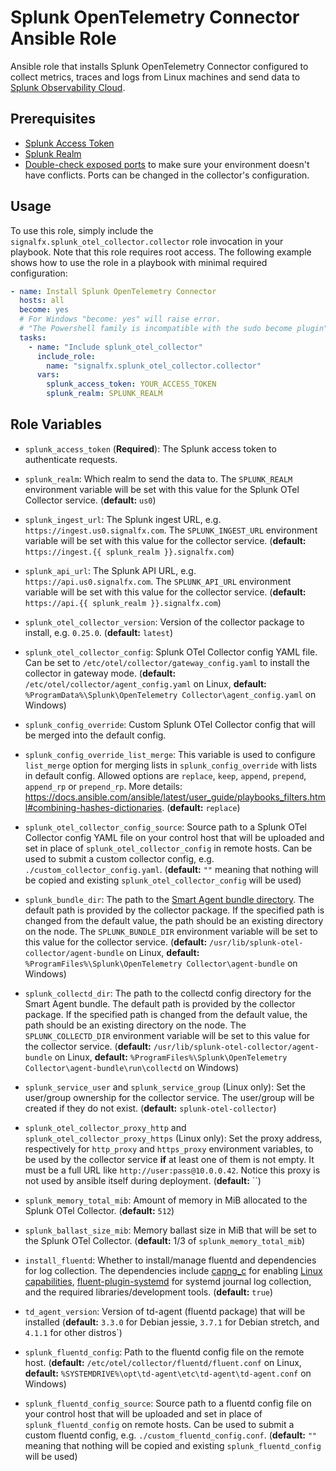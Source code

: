 # Splunk OpenTelemetry Connector Ansible Role

Ansible role that installs Splunk OpenTelemetry Connector configured to
collect metrics, traces and logs from Linux machines and send data to [Splunk 
Observability Cloud](https://www.splunk.com/en_us/observability.html). 

## Prerequisites

- [Splunk Access Token](https://docs.splunk.com/Observability/admin/authentication-tokens/org-tokens.html#admin-org-tokens)
- [Splunk Realm](https://dev.splunk.com/observability/docs/realms_in_endpoints/)
- [Double-check exposed ports](https://github.com/signalfx/splunk-otel-collector/blob/main/docs/security.md#exposed-endpoints) 
  to make sure your environment doesn't have conflicts. Ports can be changed in the collector's configuration.

## Usage

To use this role, simply include the 
`signalfx.splunk_otel_collector.collector` role invocation in your 
playbook. Note that this role requires root access. The following example shows 
how to use the role in a playbook with minimal required configuration:


```yaml
- name: Install Splunk OpenTelemetry Connector
  hosts: all
  become: yes
  # For Windows "become: yes" will raise error.
  # "The Powershell family is incompatible with the sudo become plugin". Remove "become: yes" tag to run on Windows
  tasks:
    - name: "Include splunk_otel_collector"
      include_role:
        name: "signalfx.splunk_otel_collector.collector"
      vars:
        splunk_access_token: YOUR_ACCESS_TOKEN
        splunk_realm: SPLUNK_REALM
```

## Role Variables

- `splunk_access_token` (**Required**): The Splunk access token to
  authenticate requests.

- `splunk_realm`: Which realm to send the data to. The `SPLUNK_REALM`
  environment variable will be set with this value for the Splunk OTel 
  Collector service. (**default:** `us0`)

- `splunk_ingest_url`: The Splunk ingest URL, e.g.
  `https://ingest.us0.signalfx.com`. The `SPLUNK_INGEST_URL` environment
  variable will be set with this value for the collector service. (**default:**
  `https://ingest.{{ splunk_realm }}.signalfx.com`)

- `splunk_api_url`: The Splunk API URL, e.g. `https://api.us0.signalfx.com`.
  The `SPLUNK_API_URL` environment variable will be set with this value for the
  collector service. (**default:** `https://api.{{ splunk_realm }}.signalfx.com`)

- `splunk_otel_collector_version`: Version of the collector package to install, e.g.
  `0.25.0`. (**default:** `latest`)

- `splunk_otel_collector_config`: Splunk OTel Collector config YAML file. Can be set to 
  `/etc/otel/collector/gateway_config.yaml` to install the collector in gateway
  mode. (**default:** `/etc/otel/collector/agent_config.yaml` on Linux, 
  **default:** `%ProgramData%\Splunk\OpenTelemetry Collector\agent_config.yaml` on Windows)

- `splunk_config_override`: Custom Splunk OTel Collector config that will be merged into the default config.

- `splunk_config_override_list_merge`: This variable is used to configure `list_merge` option for merging lists in `splunk_config_override` with lists in default config. Allowed options are `replace`, `keep`, `append`, `prepend`, `append_rp` or `prepend_rp`. More details: https://docs.ansible.com/ansible/latest/user_guide/playbooks_filters.html#combining-hashes-dictionaries. (**default:** `replace`)

- `splunk_otel_collector_config_source`: Source path to a Splunk OTel Collector config YAML 
  file on your control host that will be uploaded and set in place of
  `splunk_otel_collector_config` in remote hosts. Can be used to submit a custom collector 
  config, e.g. `./custom_collector_config.yaml`. (**default:** `""` meaning 
  that nothing will be copied and existing `splunk_otel_collector_config` will be used)

- `splunk_bundle_dir`: The path to the [Smart Agent bundle directory](
  https://github.com/signalfx/splunk-otel-collector/blob/main/internal/extension/smartagentextension/README.md).
  The default path is provided by the collector package. If the specified path
  is changed from the default value, the path should be an existing directory
  on the node. The `SPLUNK_BUNDLE_DIR` environment variable will be set to
  this value for the collector service. (**default:**
  `/usr/lib/splunk-otel-collector/agent-bundle` on Linux, **default:** 
  `%ProgramFiles%\Splunk\OpenTelemetry Collector\agent-bundle` on Windows)

- `splunk_collectd_dir`: The path to the collectd config directory for the
  Smart Agent bundle. The default path is provided by the collector package.
  If the specified path is changed from the default value, the path should be
  an existing directory on the node. The `SPLUNK_COLLECTD_DIR` environment
  variable will be set to this value for the collector service.
  (**default:** `/usr/lib/splunk-otel-collector/agent-bundle` on Linux,
  **default:** `%ProgramFiles%\Splunk\OpenTelemetry Collector\agent-bundle\run\collectd` on Windows)

- `splunk_service_user` and `splunk_service_group` (Linux only): Set the user/group
  ownership for the collector service. The user/group will be created if they
  do not exist. (**default:** `splunk-otel-collector`)

- `splunk_otel_collector_proxy_http` and `splunk_otel_collector_proxy_https`
  (Linux only): Set the proxy address, respectively for `http_proxy` and
  `https_proxy` environment variables, to be used by the collector service
  **if** at least one of them is not empty. It must be a full URL like
  `http://user:pass@10.0.0.42`. Notice this proxy is not used by ansible
  itself during deployment. (**default:** ``)

- `splunk_memory_total_mib`: Amount of memory in MiB allocated to the Splunk OTel 
  Collector. (**default:** `512`)

- `splunk_ballast_size_mib`: Memory ballast size in MiB that will be set to the Splunk 
  OTel Collector. (**default:** 1/3 of `splunk_memory_total_mib`)

- `install_fluentd`: Whether to install/manage fluentd and dependencies for log
  collection. The dependencies include [capng_c](
  https://github.com/fluent-plugins-nursery/capng_c) for enabling
  [Linux capabilities](
  https://docs.fluentd.org/deployment/linux-capability),
  [fluent-plugin-systemd](
  https://github.com/fluent-plugin-systemd/fluent-plugin-systemd) for systemd
  journal log collection, and the required libraries/development tools.
  (**default:** `true`)

- `td_agent_version`: Version of td-agent (fluentd package) that will be 
  installed (**default:** `3.3.0` for Debian jessie, `3.7.1` for Debian 
  stretch, and `4.1.1` for other distros`)

- `splunk_fluentd_config`: Path to the fluentd config file on the remote host.
  (**default:** `/etc/otel/collector/fluentd/fluent.conf` on Linux, 
  **default:** `%SYSTEMDRIVE%\opt\td-agent\etc\td-agent\td-agent.conf` on Windows)

- `splunk_fluentd_config_source`: Source path to a fluentd config file on your 
  control host that will be uploaded and set in place of `splunk_fluentd_config` on
  remote hosts. Can be used to submit a custom fluentd config,
  e.g. `./custom_fluentd_config.conf`. (**default:** `""` meaning 
  that nothing will be copied and existing `splunk_fluentd_config` will be used)
